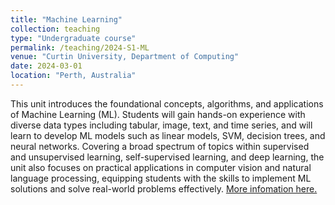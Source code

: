 ```yaml
---
title: "Machine Learning"
collection: teaching
type: "Undergraduate course"
permalink: /teaching/2024-S1-ML
venue: "Curtin University, Department of Computing"
date: 2024-03-01
location: "Perth, Australia"
---
```


This unit introduces the foundational concepts, algorithms, and applications of Machine Learning (ML). Students will gain hands-on experience with diverse data types including tabular, image, text, and time series, and will learn to develop ML models such as linear models, SVM, decision trees, and neural networks. Covering a broad spectrum of topics within supervised and unsupervised learning, self-supervised learning, and deep learning, the unit also focuses on practical applications in computer vision and natural language processing, equipping students with the skills to implement ML solutions and solve real-world problems effectively. [More infomation here.](https://handbook.curtin.edu.au/units/unit-ug-machine-learning--comp3010v2)